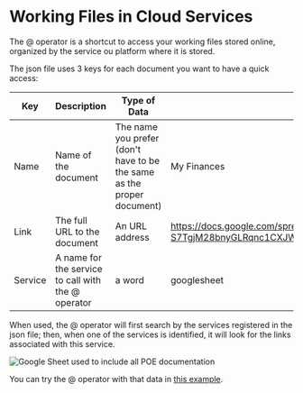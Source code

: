 # Working Files in Cloud Services

The @ operator is a shortcut to access your working files stored online, organized by the service ou platform where it is stored.

The json file uses 3 keys for each document you want to have a quick access:

| Key     | Description                                        | Type of Data                                                           | Example                                                                                        |
| ------- | -------------------------------------------------- | ---------------------------------------------------------------------- | ---------------------------------------------------------------------------------------------- |
| Name    | Name of the document                               | The name you prefer (don't have to be the same as the proper document) | My Finances                                                                                    |
| Link    | The full URL to the document                       | An URL address                                                         | https://docs.google.com/spreadsheets/d/1Jim3mrmeO4Q1v84iX-S7TgjM28bnyGLRqnc1CXJWd8g/edit#gid=0 |
| Service | A name for the service to call with the @ operator | a word                                                                 | googlesheet                                                                                    |

When used, the @ operator will first search by the services registered in the json file; then, when one of the services is identified, it will look for the links associated with this service.

![Google Sheet used to include all POE documentation](https://poepalette.vercel.app/docs/googlesheetcloudfiles.png)

You can try the @ operator with that data in [this example](https://poepalette.vercel.app?files=https://opensheet.elk.sh/1M-je8SVNvSQcMt52bV_UJ28ISuifHlvZL11oFa5Jo1s/WorkingOn).
